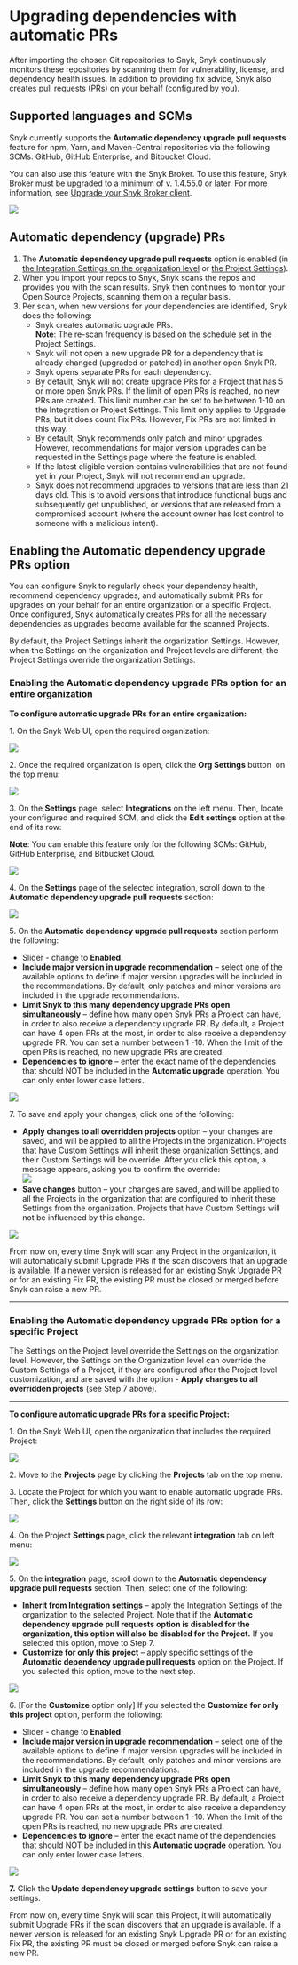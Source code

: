 # Upgrading dependencies with automatic PRs

After importing the chosen Git repositories to Snyk, Snyk continuously monitors these repositories by scanning them for vulnerability, license, and dependency health issues. In addition to providing fix advice, Snyk also creates pull requests (PRs) on your behalf (configured by you).

## Supported languages and SCMs

Snyk currently supports the **Automatic dependency upgrade pull requests** feature for npm, Yarn, and Maven-Central repositories via the following SCMs: GitHub, GitHub Enterprise, and Bitbucket Cloud.

You can also use this feature with the Snyk Broker. To use this feature, Snyk Broker must be upgraded to a minimum of v. 1.4.55.0 or later. For more information, see [Upgrade your Snyk Broker client](../../../features/snyk-broker/set-up-snyk-broker/how-to-install-and-configure-your-snyk-broker-client.md#upgrade-your-snyk-broker-client).

![](<../../../.gitbook/assets/Upgrade Broker.png>)

## Automatic dependency (upgrade) PRs

1. The **Automatic dependency upgrade pull requests** option is enabled (in [the Integration Settings on the organization level](upgrading-dependencies-with-automatic-prs.md#enabling-the-automatic-dependency-upgrade-prs-option-for-an-entire-organization) or [the Project Settings](upgrading-dependencies-with-automatic-prs.md#enabling-the-automatic-dependency-upgrade-prs-option-for-a-specific-project)).
2. When you import your repos to Snyk, Snyk scans the repos and provides you with the scan results. Snyk then continues to monitor your Open Source Projects, scanning them on a regular basis.
3. Per scan, when new versions for your dependencies are identified, Snyk does the following:
   * Snyk creates automatic upgrade PRs.\
     **Note**: The re-scan frequency is based on the schedule set in the Project Settings.
   * Snyk will not open a new upgrade PR for a dependency that is already changed (upgraded or patched) in another open Snyk PR.
   * Snyk opens separate PRs for each dependency.
   * By default, Snyk will not create upgrade PRs for a Project that has 5 or more open Snyk PRs. If the limit of open PRs is reached, no new PRs are created. This limit number can be set to be between 1-10 on the Integration or Project Settings. This limit only applies to Upgrade PRs, but it does count Fix PRs. However, Fix PRs are not limited in this way.
   * By default, Snyk recommends only patch and minor upgrades. However, recommendations for major version upgrades can be requested in the Settings page where the feature is enabled.
   * If the latest eligible version contains vulnerabilities that are not found yet in your Project, Snyk will not recommend an upgrade.
   * Snyk does not recommend upgrades to versions that are less than 21 days old. This is to avoid versions that introduce functional bugs and subsequently get unpublished, or versions that are released from a compromised account (where the account owner has lost control to someone with a malicious intent).

## Enabling the Automatic dependency upgrade PRs option

You can configure Snyk to regularly check your dependency health, recommend dependency upgrades, and automatically submit PRs for upgrades on your behalf for an entire organization or a specific Project. Once configured, Snyk automatically creates PRs for all the necessary dependencies as upgrades become available for the scanned Projects.

By default, the Project Settings inherit the organization Settings. However, when the Settings on the organization and Project levels are different, the Project Settings override the organization Settings.

### Enabling the Automatic dependency upgrade PRs option for an entire organization

**To configure automatic upgrade PRs for an entire organization:**

1\. On the Snyk Web UI, open the required organization:

![](<../../../.gitbook/assets/OS - Automatic Dependency Upgrade - Selecting Organization (1) (1) (1) (1) (1) (1) (1) (1) (1) (1) (1) (1) (1) (1) (1) (1) (1) (1) (1) (2).png>)

2\. Once the required organization is open, click the **Org Settings** button <img src="../../../.gitbook/assets/Org Settings button - Icon (1) (1) (1) (1) (1) (1) (1) (1) (1) (1) (1) (1) (1) (1) (1) (1) (1) (1) (4).png" alt="" data-size="line"> on the top menu:

![](<../../../.gitbook/assets/OS - Automatic Dependency Upgrade - Org Settings button (1) (1) (1) (1) (1) (1) (1) (1) (1) (1) (1) (1) (1) (1) (1) (1) (1) (1) (1) (1).png>)

3\. On the **Settings** page, select **Integrations** on the left menu. Then, locate your configured and required SCM, and click the **Edit settings** option at the end of its row:

**Note**: You can enable this feature only for the following SCMs: GitHub, GitHub Enterprise, and Bitbucket Cloud.

![](<../../../.gitbook/assets/Snyk Code - PR Checks - Organization - Integrations page (1).png>)

4\. On the **Settings** page of the selected integration, scroll down to the **Automatic dependency upgrade pull requests** section:

![](<../../../.gitbook/assets/OS - Automatic Dependency Upgrade - Organization - Integration Settings - Automatic Upgrade section .png>)

5\. On the **Automatic dependency upgrade pull requests** section perform the following:

* Slider - change to **Enabled**.
* **Include major version in upgrade recommendation** – select one of the available options to define if major version upgrades will be included in the recommendations. By default, only patches and minor versions are included in the upgrade recommendations.
* **Limit Snyk to this many dependency upgrade PRs open simultaneously** – define how many open Snyk PRs a Project can have, in order to also receive a dependency upgrade PR. By default, a Project can have 4 open PRs at the most, in order to also receive a dependency upgrade PR. You can set a number between 1 -10. When the limit of the open PRs is reached, no new upgrade PRs are created.
* **Dependencies to ignore** – enter the exact name of the dependencies that should NOT be included in the **Automatic upgrade** operation. You can only enter lower case letters.

![](<../../../.gitbook/assets/OS - Automatic Dependency Upgrade - Project Settings - Integration - Automatic Upgrade section - Enabled.png>)

7\. To save and apply your changes, click one of the following:

* **Apply changes to all overridden projects** option – your changes are saved, and will be applied to all the Projects in the organization. Projects that have Custom Settings will inherit these organization Settings, and their Custom Settings will be override. After you click this option, a message appears, asking you to confirm the override:\
  ![](<../../../.gitbook/assets/Snyk Code - PR Checks - Integration Settings - Automatic Upgrade section - Override message (1) (1) (1) (1) (1) (1) (1) (1) (1) (1) (1) (1) (1) (1) (1) (1) (1) (1).png>)
* **Save changes** button – your changes are saved, and will be applied to all the Projects in the organization that are configured to inherit these Settings from the organization. Projects that have Custom Settings will not be influenced by this change.

![](<../../../.gitbook/assets/OS - Automatic Dependency Upgrade - Org- Integration - Automatic Upgrade section - Save options.png>)

From now on, every time Snyk will scan any Project in the organization, it will automatically submit Upgrade PRs if the scan discovers that an upgrade is available. If a newer version is released for an existing Snyk Upgrade PR or for an existing Fix PR, the existing PR must be closed or merged before Snyk can raise a new PR.

***

### Enabling the Automatic dependency upgrade PRs option for a specific Project

The Settings on the Project level override the Settings on the organization level. However, the Settings on the Organization level can override the Custom Settings of a Project, if they are configured after the Project level customization, and are saved with the option - **Apply changes to all overridden projects** (see Step 7 above).

***

**To configure automatic upgrade PRs for a specific Project:**

1\. On the Snyk Web UI, open the organization that includes the required Project:

![](<../../../.gitbook/assets/OS - Automatic Dependency Upgrade - Selecting Organization (1) (1) (1) (1) (1) (1) (1) (1) (1) (1) (1) (1) (1) (1) (1) (1) (1) (1) (1) (2).png>)

2\. Move to the **Projects** page by clicking the **Projects** tab on the top menu.

3\. Locate the Project for which you want to enable automatic upgrade PRs. Then, click the **Settings** button on the right side of its row:

![](<../../../.gitbook/assets/OS - Automatic Dependency Upgrade - Project Settings button .png>)

4\. On the Project **Settings** page, click the relevant **integration** tab on left menu:

![](<../../../.gitbook/assets/OS - Automatic Dependency Upgrade - Project Settings - Integration tab.png>)

5\. On the **integration** page, scroll down to the **Automatic dependency upgrade pull requests** section. Then, select one of the following:

* **Inherit from Integration settings** – apply the Integration Settings of the organization to the selected Project. Note that if the **Automatic dependency upgrade pull requests option is disabled for the organization, this option will also be disabled for the Project.** If you selected this option, move to Step 7.
* **Customize for only this project** – apply specific settings of the **Automatic dependency upgrade pull requests** option on the Project. If you selected this option, move to the next step.

![](<../../../.gitbook/assets/OS - Automatic Dependency Upgrade - Project Settings - Integration - Automatic Upgrade section.png>)

6\. \[For the **Customize** option only] If you selected the **Customize for only this project** option, perform the following:

* Slider - change to **Enabled**.
* **Include major version in upgrade recommendation** – select one of the available options to define if major version upgrades will be included in the recommendations. By default, only patches and minor versions are included in the upgrade recommendations.
* **Limit Snyk to this many dependency upgrade PRs open simultaneously** – define how many open Snyk PRs a Project can have, in order to also receive a dependency upgrade PR. By default, a Project can have 4 open PRs at the most, in order to also receive a dependency upgrade PR. You can set a number between 1 -10. When the limit of the open PRs is reached, no new upgrade PRs are created.
* **Dependencies to ignore** – enter the exact name of the dependencies that should NOT be included in this **Automatic upgrade** operation. You can only enter lower case letters.

![](<../../../.gitbook/assets/OS - Automatic Dependency Upgrade - Project Settings - Integration - Automatic Upgrade - Customize options.png>)

**7.** Click the **Update dependency upgrade settings** button to save your settings.

From now on, every time Snyk will scan this Project, it will automatically submit Upgrade PRs if the scan discovers that an upgrade is available. If a newer version is released for an existing Snyk Upgrade PR or for an existing Fix PR, the existing PR must be closed or merged before Snyk can raise a new PR.
